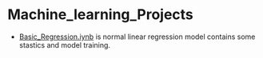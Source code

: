 # Machine_learning_Projects
- [Basic_Regression.iynb](https://github.com/Pavand0515/Machine_learning_Projects/blob/main/Basic_regression.ipynb) is normal linear regression model contains some stastics and model training.
